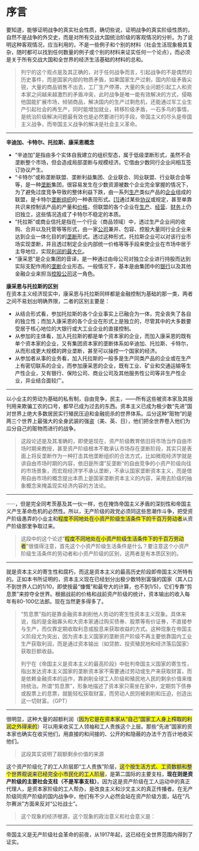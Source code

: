 # 序言

要知道，能够证明战争的真实社会性质，确切些说，证明战争的真实阶级性质的，自然不是战争的外交史，而是对所有交战大国统治阶级的客观情况的分析。为了说明这种客观情况，应当利用的，不是一些例子和个别的材料（社会生活现象极其复杂，随时都可以找到任何数量的例子或个别的材料来证实任何一个论点），而必须是关于所有交战大国和全世界的经济生活基础的材料的总和。

> 列宁的这个观点是及其正确的，对于任何战争而言，引起战争的不是偶然的历史事件，而是国家内部的物质矛盾，如果国家生产过剩，国内阶级矛盾尖锐，大量的商品销售不出去，工厂生产停滞，大量的失业问题引起工人和资本家之间越来越激烈的矛盾冲突，此时战争是唯一能有效解决的方式，侵略他国能扩展市场，倾销商品，解决国内的生产过剩危机，还能通过军工业生产引起社会的再生产，同时能增加就业，转移阶级矛盾，一石多鸟的事情，是统治阶级解决问题最有效也是必然要进行的手段，帝国主义的尽头是帝国主义战争，而帝国主义战争的解决是社会主义革命。

***

**辛迪加、卡特尔、托拉斯、康采恩概念**

* “辛迪加”是指由多个实体自我建立的组织型态，属于低级垄断形式，虽然不会垄断整个市场，但会造成局部垄断与规模经济。它借由少数同行企业间相互签订协议产生。
* “卡特尔”或称垄断联盟、垄断利益集团、企业联合、同业联盟、行业联合会等等，是一种[垄断](https://zh.wikipedia.org/wiki/%E5%A3%9F%E6%96%B7)集团，很容易发生在少数资源被数个企业完全掌握的情况下，为了避免过度竞争导致的整体利益下跌，由一系列[生产](https://zh.wikipedia.org/wiki/%E7%94%9F%E4%BA%A7)类似产品的[企业](https://zh.wikipedia.org/wiki/%E4%BC%81%E4%B8%9A)组成的联盟，是卡特尔[垄断组织](https://zh.wikipedia.org/w/index.php?title=%E5%9E%84%E6%96%AD%E7%BB%84%E7%BB%87\&action=edit\&redlink=1)的一种表现形式。[\[1\]](https://zh.wikipedia.org/wiki/%E5%8D%A1%E7%89%B9%E5%B0%94#cite_note-1)通过某些[协议](https://zh.wikipedia.org/wiki/%E5%8D%8F%E8%AE%AE)或规定，甚至单靠共识来控制该产品的产量和[价格](https://zh.wikipedia.org/wiki/%E4%BB%B7%E6%A0%BC)，但联盟的各个企业在[生产](https://zh.wikipedia.org/wiki/%E7%94%9F%E4%BA%A7)、[经营](https://zh.wikipedia.org/wiki/%E7%BB%8F%E8%90%A5)、[财务](https://zh.wikipedia.org/wiki/%E8%B2%A1%E5%8B%99)上仍旧独立，这些情况造成了卡特尔不稳定的本质。
* “托拉斯”或商业信托是指在一个行业（商品领域）中，透过生产企业间的收购、合并以及托管等等形式，由一家[公司](https://zh.wikipedia.org/wiki/%E5%85%AC%E5%8F%B8)兼并、包容、控股大量同行业企业来达到企业一体化目的的[垄断](https://zh.wikipedia.org/wiki/%E5%9E%84%E6%96%AD)形式。透过这种形式，托拉斯企业可以对该行业市场实现垄断，并且透过制定企业内部统一价格等等手段来使企业在市场中居于主导地位，实现[利润的最大化](https://zh.wikipedia.org/wiki/%E5%88%A9%E6%B6%A6%E6%9C%80%E5%A4%A7%E5%8C%96)。
* “康采恩”是企业集团的音译，是一种通过由母公司对独立企业进行持股而达到实际支配作用的[垄断](https://zh.wikipedia.org/wiki/%E5%9E%84%E6%96%AD)企业形态。一般情况下，基本是由集团中的[银行](https://zh.wikipedia.org/wiki/%E9%93%B6%E8%A1%8C)以及其他金融企业来担当[控股公司](https://zh.wikipedia.org/wiki/%E6%8E%A7%E8%82%A1%E5%85%AC%E5%8F%B8)这一角色。

**康采恩与托拉斯的区别**\
在资本主义经济现实中，康采恩与托拉斯同样都是金融控制为基础的那一类，两者之间不易划出明确界限，二者的区别主要是：

* 从结合形式看，参加托拉斯的各个企业事实上已融合为一体，完全丧失了各自的独立性；而加入康采恩的各个企业在形式上是独立的，尽管其中的大多数要受居于核心地位的大银行或大工业企业的直接控制。
* 从参加的主体看，加入托拉斯的都是单个资本家的企业，而加入康采恩的既有单个资本家的企业，又有集团资本家的垄断体系如辛迪加、托拉斯、卡特尔，从而形成更大规模的跨业垄断，甚至可以操控一个国家的经济。
* 从参加者从事的业务看，加入托拉斯的一般多是生产同类产品的企业或在生产上有密切联系的企业，而参加康采恩的企业，既有工业、矿业和交通运输等生产性企业，又有银行、保险公司、商业公司及其他服务性公司等非生产性企业，异业结合面较广。

***

以小业主的劳动为基础的私有制，自由竞争，民主，——所有这些被资本家及其报刊用来欺骗工农的口号，都早已成为过去的东西。资本主义已成为极少数“先进”国对世界上绝大多数居民实行殖民压迫和金融扼杀的世界体系。瓜分这种“赃物”的是两三个世界上最强大的全身武装的强盗（美、英、日），他们把全世界卷入他们为瓜分自己的赃物而进行的战争。

> 这段论述是及其准确的，即使是现在，资产阶级教育依旧将市场当作自由市场时期来教授，甚至资产阶级根本不敢承认市场存在垄断阶段，其实只是表面上将反垄断作为一种打击其他垄断组织的合法方式，比如微观经济学就是讲自由市场时期的内容，依旧是所谓”反垄断“的自由竞争的小资产阶级向往的市场景象，而宏观经济学不承认垄断，不承认国家垄断资本主义，而是借用自由市场的概念提出本质上是国家垄断资本主义的内容，采用去阶级的抽象概念来掩盖现实经济内容的方法论。

***

······，但是完全同考茨基及其一伙一样，也在掩饰帝国主义矛盾的深刻性和帝国主义产生革命危机的必然性。所以，无产阶级的政党必须同这些思潮作斗争，把受资产阶级愚弄的小业主和<mark style="color:blue;">程度不同地处在小资产阶级生活条件下的千百万劳动者</mark>从资产阶级那里争取过来。

> 这段中的这个论述“<mark style="color:blue;">程度不同地处在小资产阶级生活条件下的千百万劳动者</mark>”很值得注意，首先这个小资产阶级生活条件是什么？要注意这个小资产阶级生活条件的劳动者和小资产阶级的区别，这两者是有本质区别的。

***

就是资本主义的寄生性和腐朽，而这是资本主义的最高历史阶段即帝国主义所特有的。正如本书所证明的，资本主义现在已经划分出极少数特别富强的国家（其人口不到世界人口的1/10，即使按最“慷慨”和最夸大的计算，也不到1/5)，它们专靠“剪息票”来掠夺全世界。根据战前的价格和战前资产阶级的统计，资本输出的收入每年有80-100亿法郎。现在当然更多得多了。

> “剪息票”指的是靠金融资本剥削他人劳动的寄生性资本主义现象。具体来说，指的是金融寡头和大资本家通过购买债券、股票等有价证券，不直接参与生产，而仅靠定期收取利息或股息来获取收益的方式。这种现象在帝国主义阶段尤为突出，因为资本主义国家的垄断资产阶级不再主要依靠国内工业生产获取利润，而是通过资本输出（如贷款、投资殖民地和经济落后国家）获取巨额收益。
>
> 列宁在《帝国主义是资本主义的最高阶段》中批判帝国主义国家的寄生性，指出发达资本主义国家的垄断资本家不需要通过劳动或生产来获取财富，而是依赖金融资本的运作，靠剥削全球工人阶级和殖民地人民的剩余价值来维持统治。所谓“剪息票”，形象地描述了资本家只需坐在家中，定期剪下债券或股票上的息票，就能轻松获取财富，而劳动人民则被剥削和压迫，创造出这一切财富。（GPT）

***

很明显，这种大量的超额利润（<mark style="color:blue;">因为它是在资本家从“自己”国家工人身上榨取的利润之外得来的</mark>）可以用来收买工人领袖和工人贵族这个上层。那些“先进”国家的资本家也确实在收买他们，用直接的和间接的、公开的和隐蔽的办法千方百计地收买他们。

> 这段其实说明了超额剩余价值的来源

这个资产阶级化了的工人阶层即“工人贵族”阶层，<mark style="color:blue;">这个按生活方式、工资数额和整个世界观说来已经完全小市民化的工人阶层</mark>，是第二国际的主要支柱，**现在则是资产阶级的主要社会支柱（不是军事支柱）**。因为这是资产阶级在工人运动中的真正代理人，是资本家阶级的工人帮办，是改良主义和沙文主义的真正传播者。在无产阶级同资产阶级的国内战争中，他们有不少人必然会站在资产阶级方面，站在“凡尔赛派”方面来反对“公社战士”。

> 这个现象的经济根源，这个现象的政治意义和社会意义是：

***

帝国主义是无产阶级社会革命的前夜，从1917年起，这已经在全世界范围内得到了证实。
